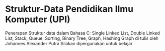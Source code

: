 # Struktur-Data Pendidikan Ilmu Komputer (UPI)
Penerapan Struktur data dalam Bahasa C: Single Linked List, Double Linked List, Stack, Queue, Sorting, Binary Tree, Graph, Hashing Graph di tulis oleh Johannes Alexander Putra  Silakan dipergunakan untuk belajar
